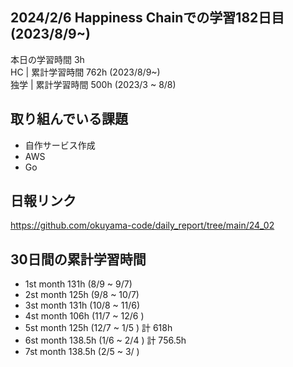## 2024/2/6 Happiness Chainでの学習182日目 (2023/8/9~)
本日の学習時間 3h　 <br>
HC | 累計学習時間 762h (2023/8/9~) <br>
独学 | 累計学習時間 500h (2023/3 ~ 8/8)

## 取り組んでいる課題
- 自作サービス作成
- AWS
- Go
<!-- - github actions -->


## 日報リンク
https://github.com/okuyama-code/daily_report/tree/main/24_02

## 30日間の累計学習時間
- 1st month  131h (8/9 ~ 9/7)
- 2st month  125h (9/8 ~ 10/7)
- 3st month  131h (10/8 ~ 11/6)
- 4st month  106h (11/7 ~ 12/6 )
- 5st month  125h (12/7 ~ 1/5 ) 計 618h
- 6st month  138.5h (1/6 ~ 2/4 ) 計 756.5h
- 7st month  138.5h (2/5 ~ 3/ )

